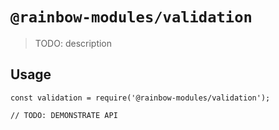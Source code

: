 # `@rainbow-modules/validation`

> TODO: description

## Usage

```
const validation = require('@rainbow-modules/validation');

// TODO: DEMONSTRATE API
```
